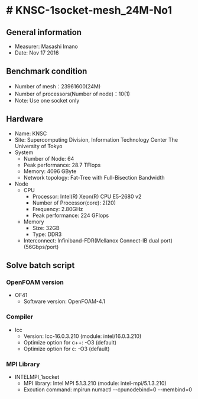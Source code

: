 # # KNSC-1socket-mesh_24M-No1

## General information

* Measurer:  Masashi Imano
* Date: Nov 17 2016

## Benchmark condition

* Number of mesh：23961600(24M)
* Number of processors(Number of node)：10(1)
* Note: Use one socket only

## Hardware

* Name: KNSC
* Site: Supercomputing Division, Information Technology Center The University of Tokyo
* System
  * Number of Node: 64
  * Peak performance: 28.7 TFlops
  * Memory: 4096 GByte
  * Network topology: Fat-Tree with Full-Bisection Bandwidth
* Node
  * CPU
    * Processor: Intel(R) Xeon(R) CPU E5-2680 v2
    * Number of Processor(core): 2(20)
    * Frequency: 2.80GHz
    * Peak performance: 224 GFlops
  * Memory
    * Size: 32GB 
    * Type: DDR3
  * Interconnect: Infiniband-FDR(Mellanox Connect-IB dual port) (56Gbps/port)

## Solve batch script

### OpenFOAM version

* OF41
  * Software version: OpenFOAM-4.1

### Compiler

* Icc
  * Version: Icc-16.0.3.210 (module: intel/16.0.3.210)
  * Optimize option for c++: -O3 (default)
  * Optimize option for c: -O3 (default)

### MPI Library 

* INTELMPI_1socket
  * MPI library: Intel MPI 5.1.3.210 (module: intel-mpi/5.1.3.210)
  * Excution command: mpirun numactl --cpunodebind=0 --membind=0

